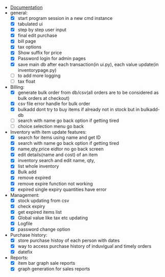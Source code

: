 * [Documentation](./README.md)
* general:
	- [x] start program session in a new cmd instance
	- [x] tabulated ui
	- [x] step by step user input
	- [x] final edit purchase
	- [x] bill page
	- [x] tax options
	- [x] Show suffix for price
	- [x] Password login for admin pages
	- [x] save main db after each transaction(in ui.py), each value update(in inventorypage.py)
	- [ ] to add more logging
	- [ ] tax float
* Billing:
	- [x] generate bulk order from db/csv(all orders are to be considered as bulk orders at checkout)
	- [x] csv file error handle for bulk order
	- [x] bulkadd dont try to buy items if already not in stock but in bulkadd-db
	- [ ] search with name go back option if getting tired
	- [ ] choice selection menu go back
* Inventory with item update features:
	- [x] search for items using name and get ID
	- [x] search with name go back option if getting tired
	- [x] name,qty,price eidtor no go back screen
	- [x] edit details(name and cost) of an item
	- [x] inventory search and edit name, qty,
	- [x] list whole inventory
	- [x] Bulk add
	- [x] remove expired
	- [x] remove expire function not working
	- [x] expired single expiry quantities have error
* Management:
	- [x] stock updating from csv
	- [x] check expiry
	- [x] get expired items list
	- [x] Global value like tax etc updating
	- [x] Logfile
	- [x] password change option
* Purchase history:
	- [x] store purchase histoy of each person with dates
	- [x] way to access purchase history of induvigual and timely orders
	- [x] datefix
* Reports:
	- [x] item bar graph sale reports
	- [x] graph generation for sales reports
